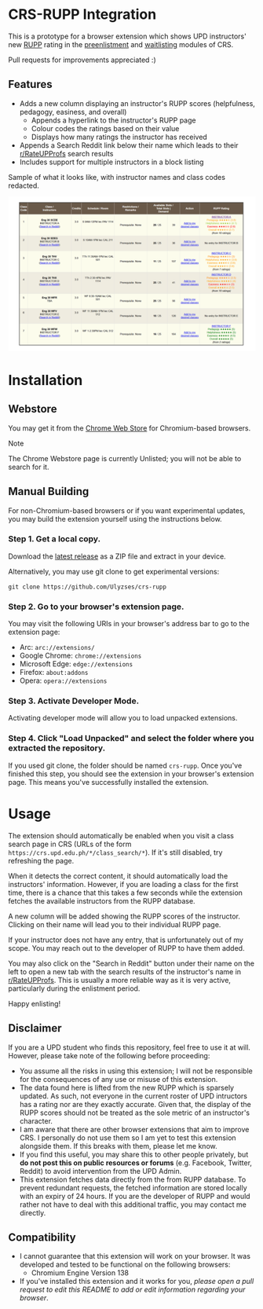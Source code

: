 # CRS-RUPP Integration
This is a prototype for a browser extension which shows UPD instructors' new [RUPP](https://rupp.onrender.com/) rating in the [preenlistment](https://crs.upd.edu.ph/preenlistment/) and [waitlisting](https://crs.upd.edu.ph/student_registration/) modules of CRS.

Pull requests for improvements appreciated :)

## Features

- Adds a new column displaying an instructor's RUPP scores (helpfulness, pedagogy, easiness, and overall)
    - Appends a hyperlink to the instructor's RUPP page
    - Colour codes the ratings based on their value
    - Displays how many ratings the instructor has received
- Appends a Search Reddit link below their name which leads to their [r/RateUPProfs](https://www.reddit.com/r/RateUPProfs/) search results
- Includes support for multiple instructors in a block listing

Sample of what it looks like, with instructor names and class codes redacted.

![screenshot](images/screenshots/screenshot.png)

# Installation

## Webstore

You may get it from the [Chrome Web Store](https://chromewebstore.google.com/detail/crs-rupp-integration/dinflpppeaghgnikookcbmckcklemnjl) for Chromium-based browsers.

> [!NOTE]
> The Chrome Webstore page is currently Unlisted; you will not be able to search for it.

## Manual Building

For non-Chromium-based browsers or if you want experimental updates, you may build the extension yourself using the instructions below.

### **Step 1.** Get a local copy.

Download the [latest release](https://github.com/Ulyzses/crs-rupp/releases) as a ZIP file and extract in your device.

Alternatively, you may use git clone to get experimental versions:

```
git clone https://github.com/Ulyzses/crs-rupp
```

### **Step 2.** Go to your browser's extension page.

You may visit the following URIs in your browser's address bar to go to the extension page:

- Arc: `arc://extensions/`
- Google Chrome: `chrome://extensions`
- Microsoft Edge: `edge://extensions`
- Firefox: `about:addons`
- Opera: `opera://extensions`

### **Step 3.** Activate Developer Mode.

Activating developer mode will allow you to load unpacked extensions.

### **Step 4.** Click "Load Unpacked" and select the folder where you extracted the repository.

If you used git clone, the folder should be named `crs-rupp`. Once you've finished this step, you should see the extension in your browser's extension page. This means you've successfully installed the extension.

# Usage

The extension should automatically be enabled when you visit a class search page in CRS (URLs of the form `https://crs.upd.edu.ph/*/class_search/*`). If it's still disabled, try refreshing the page.

When it detects the correct content, it should automatically load the instructors' information. However, if you are loading a class for the first time, there is a chance that this takes a few seconds while the extension fetches the available instructors from the RUPP database.

A new column will be added showing the RUPP scores of the instructor. Clicking on their name will lead you to their individual RUPP page.

If your instructor does not have any entry, that is unfortunately out of my scope. You may reach out to the developer of RUPP to have them added.

You may also click on the "Search in Reddit" button under their name on the left to open a new tab with the search results of the instructor's name in [r/RateUPProfs](https://reddit.com/r/RateUPProfs). This is usually a more reliable way as it is very active, particularly during the enlistment period.

Happy enlisting!

## Disclaimer

If you are a UPD student who finds this repository, feel free to use it at will. However, please take note of the following before proceeding:

- You assume all the risks in using this extension; I will not be responsible for the consequences of any use or misuse of this extension.
- The data found here is lifted from the new RUPP which is sparsely updated. As such, not everyone in the current roster of UPD intructors has a rating nor are they exactly accurate. Given that, the display of the RUPP scores should not be treated as the sole metric of an instructor's character.
- I am aware that there are other browser extensions that aim to improve CRS. I personally do not use them so I am yet to test this extension alongside them. If this breaks with them, please let me know.
- If you find this useful, you may share this to other people privately, but **do not post this on public resources or forums** (e.g. Facebook, Twitter, Reddit) to avoid intervention from the UPD Admin.
- This extension fetches data directly from the from RUPP database. To prevent redundant requests, the fetched information are stored locally with an expiry of 24 hours. If you are the developer of RUPP and would rather not have to deal with this additional traffic, you may contact me directly.

## Compatibility
- I cannot guarantee that this extension will work on your browser. It was developed and tested to be functional on the following browsers:
    - Chromium Engine Version 138
- If you've installed this extension and it works for you, *please open a pull request to edit this README to add or edit information regarding your browser*.